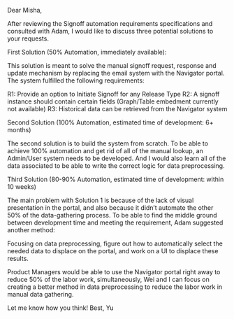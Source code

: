 Dear Misha,

After reviewing the Signoff automation requirements specifications and consulted with Adam, I would like to discuss three potential solutions to your requests.

First Solution (50% Automation, immediately available):

This solution is meant to solve the manual signoff request, response and update mechanism by replacing the email system with the Navigator portal. The system fulfilled the following requirements:

R1: Provide an option to Initiate Signoff for any Release Type
R2: A signoff instance should contain certain fields (Graph/Table embedment currently not available)
R3: Historical data can be retrieved from the Navigator system


Second Solution (100% Automation, estimated time of development: 6+ months)

The second solution is to build the system from scratch. To be able to achieve 100% automation and get rid of all of the manual lookup, an Admin/User system needs to be developed. And I would also learn all of the data associated to be able to write the correct logic for data preprocessing.


Third Solution (80-90% Automation, estimated time of development: within 10 weeks)

The main problem with Solution 1 is because of the lack of visual presentation in the portal, and also because it didn’t automate the other 50% of the data-gathering process. To be able to find the middle ground between development time and meeting the requirement, Adam suggested another method:

Focusing on data preprocessing, figure out how to automatically select the needed data to displace on the portal, and work on a UI to displace these results.

Product Managers would be able to use the Navigator portal right away to reduce 50% of the labor work, simultaneously, Wei and I can focus on creating a better method in data preprocessing to reduce the labor work in manual data gathering.

Let me know how you think!
Best,
Yu

